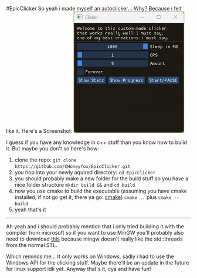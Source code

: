 #EpicClicker
So yeah i made myself an autoclicker...
Why?
Because i felt like it.
Here's a Screenshot:
![Screenshot](presentation/Screenshot.png)

I guess if you have any knowledge in c++ stuff than you know how to build it.
But maybe you don't so here's how:

1. clone the repo:
`git clone https://github.com/CHoneyfox/EpicClicker.git`
2. you hop into your newly aquired directory:
`cd EpicClicker`
3. you should probably make a new folder for the build stuff so you have a nice folder structure
`mkdir build &&`
and
`cd build`
4. now you use cmake to build the executable (assuming you have cmake installed, if not go get it, there ya go: [cmake](https://cmake.org))
`cmake ..`
plus
`cmake --build .`
5. yeah that's it
---
Ah yeah and i should probably mention that i only tried building it with the compiler from microsoft so if you want to use MinGW you'll probably also need to download [this](https://github.com/meganz/mingw-std-threads.git) because mingw doesn't really like the std::threads from the normal STL.

Which reminds me... 
It only works on Windows, sadly i had to use the Windows API for the clicking stuff.
Maybe there'll be an update in the future for linux support idk yet.
Anyway that's it, cya and have fun!